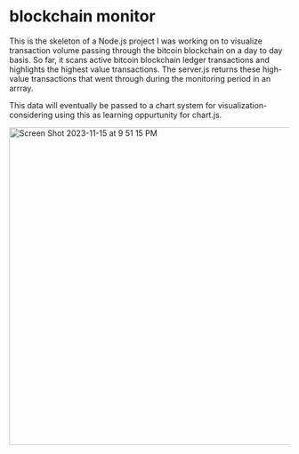 # blockchain monitor
This is the skeleton of a Node.js project I was working on to visualize transaction volume passing through the bitcoin blockchain on a day to day basis. So far, it scans active bitcoin blockchain ledger transactions and highlights the highest value transactions. The server.js returns these high-value transactions that went through during the monitoring period in an arrray.

This data will eventually be passed to a chart system for visualization- considering using this as learning oppurtunity for chart.js.

<img width="572" alt="Screen Shot 2023-11-15 at 9 51 15 PM" src="https://github.com/jdljake/chain-monitor/assets/20306303/3d9035eb-e252-4d56-be51-b0cddc21f2cb">
